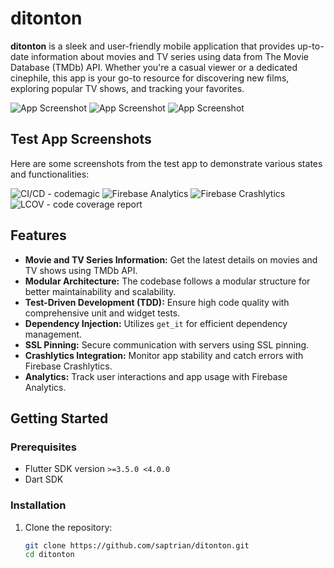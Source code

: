 # ditonton

**ditonton** is a sleek and user-friendly mobile application that provides up-to-date information about movies and TV series using data from The Movie Database (TMDb) API. Whether you're a casual viewer or a dedicated cinephile, this app is your go-to resource for discovering new films, exploring popular TV shows, and tracking your favorites.

![App Screenshot](./assets/img/movie.png)
![App Screenshot](./assets/img/tv.png)
![App Screenshot](./assets/img/watchlist.png)

## Test App Screenshots

Here are some screenshots from the test app to demonstrate various states and functionalities:

![CI/CD - codemagic](./assets/img/cicd.png)
![Firebase Analytics](./assets/img/analytic.png)
![Firebase Crashlytics](./assets/img/crashlytic.png)
![LCOV - code coverage report](./assets/img/crashlytic.png)

## Features

- **Movie and TV Series Information:** Get the latest details on movies and TV shows using TMDb API.
- **Modular Architecture:** The codebase follows a modular structure for better maintainability and scalability.
- **Test-Driven Development (TDD):** Ensure high code quality with comprehensive unit and widget tests.
- **Dependency Injection:** Utilizes `get_it` for efficient dependency management.
- **SSL Pinning:** Secure communication with servers using SSL pinning.
- **Crashlytics Integration:** Monitor app stability and catch errors with Firebase Crashlytics.
- **Analytics:** Track user interactions and app usage with Firebase Analytics.

## Getting Started

### Prerequisites

- Flutter SDK version `>=3.5.0 <4.0.0`
- Dart SDK

### Installation

1. Clone the repository:

   ```bash
   git clone https://github.com/saptrian/ditonton.git
   cd ditonton
